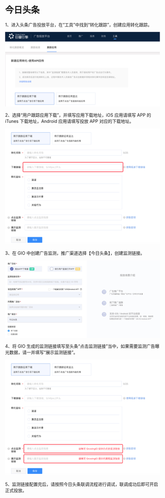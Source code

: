 # 今日头条

1、进入头条广告投放平台，在“工具”中找到“转化跟踪”，创建应用转化跟踪。

![](../../.gitbook/assets/d32f1719-6428-48c5-9def-998b893317b5.png)

2、选择“用户跟踪应用下载”，并填写应用下载地址，iOS 应用请填写 APP 的 iTunes 下载地址，Android 应用请填写投放 APP 对应的下载地址。

![](../../.gitbook/assets/image%20%28334%29.png)

3、在 GIO 中创建广告监测，推广渠道选择【今日头条】，创建监测链接。

![](../../.gitbook/assets/image%20%28173%29.png)

4、将 GIO 生成的监测链接填写至头条“点击监测链接”当中，如果需要监测广告曝光数据，请一并填写“展示监测链接”。

![](../../.gitbook/assets/image%20%28195%29.png)

5、监测链接配置完后，请按照今日头条联调流程进行调试，联调成功后即可开启正式投放。



